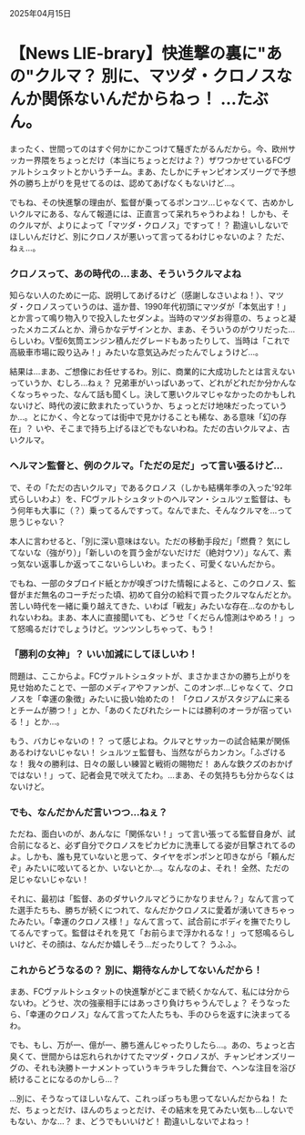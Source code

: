 2025年04月15日

# 【News LIE-brary】快進撃の裏に"あの"クルマ？ 別に、マツダ・クロノスなんか関係ないんだからねっ！ …たぶん。

まったく、世間ってのはすぐ何かにかこつけて騒ぎたがるんだから。今、欧州サッカー界隈をちょっとだけ（本当にちょっとだけよ？）ザワつかせているFCヴァルトシュタットとかいうチーム。まあ、たしかにチャンピオンズリーグで予想外の勝ち上がりを見せてるのは、認めてあげなくもないけど…。

でもね、その快進撃の理由が、監督が乗ってるポンコツ…じゃなくて、古めかしいクルマにある、なんて報道には、正直言って呆れちゃうわよね！ しかも、そのクルマが、よりによって「マツダ・クロノス」ですって！？ 勘違いしないでほしいんだけど、別にクロノスが悪いって言ってるわけじゃないのよ？ ただ、ねぇ…。

### クロノスって、あの時代の…まあ、そういうクルマよね

知らない人のために一応、説明してあげるけど（感謝しなさいよね！）、マツダ・クロノスっていうのは、遥か昔、1990年代初頭にマツダが「本気出す！」とか言って鳴り物入りで投入したセダンよ。当時のマツダお得意の、ちょっと凝ったメカニズムとか、滑らかなデザインとか、まあ、そういうのがウリだった…らしいわ。V型6気筒エンジン積んだグレードもあったりして、当時は「これで高級車市場に殴り込み！」みたいな意気込みだったんでしょうけど…。

結果は…まあ、ご想像にお任せするわ。別に、商業的に大成功したとは言えないっていうか、むしろ…ねぇ？ 兄弟車がいっぱいあって、どれがどれだか分かんなくなっちゃった、なんて話も聞くし。決して悪いクルマじゃなかったのかもしれないけど、時代の波に飲まれたっていうか、ちょっとだけ地味だったっていうか…。とにかく、今となっては街中で見かけることも稀な、ある意味「幻の存在」？ いや、そこまで持ち上げるほどでもないわね。ただの古いクルマよ、古いクルマ。

### ヘルマン監督と、例のクルマ。「ただの足だ」って言い張るけど…

で、その「ただの古いクルマ」であるクロノス（しかも結構年季の入った'92年式らしいわよ）を、FCヴァルトシュタットのヘルマン・シュルツェ監督は、もう何年も大事に（？）乗ってるんですって。なんでまた、そんなクルマを…って思うじゃない？

本人に言わせると、「別に深い意味はない。ただの移動手段だ」「燃費？ 気にしてないな（強がり）」「新しいのを買う金がないだけだ（絶対ウソ）」なんて、素っ気ない返事しか返ってこないらしいわ。まったく、可愛くないんだから。

でもね、一部のタブロイド紙とかが嗅ぎつけた情報によると、このクロノス、監督がまだ無名のコーチだった頃、初めて自分の給料で買ったクルマなんだとか。苦しい時代を一緒に乗り越えてきた、いわば「戦友」みたいな存在…なのかもしれないわね。まあ、本人に直接聞いても、どうせ「くだらん憶測はやめろ！」って怒鳴るだけでしょうけど。ツンツンしちゃって、もう！

### 「勝利の女神」？ いい加減にしてほしいわ！

問題は、ここからよ。FCヴァルトシュタットが、まさかまさかの勝ち上がりを見せ始めたことで、一部のメディアやファンが、このオンボ…じゃなくて、クロノスを「幸運の象徴」みたいに扱い始めたの！ 「クロノスがスタジアムに来るとチームが勝つ！」とか、「あのくたびれたシートには勝利のオーラが宿っている！」とか…。

もう、バカじゃないの！？ って感じよね。クルマとサッカーの試合結果が関係あるわけないじゃない！ シュルツェ監督も、当然ながらカンカン。「ふざけるな！ 我々の勝利は、日々の厳しい練習と戦術の賜物だ！ あんな鉄クズのおかげではない！」って、記者会見で吠えてたわ。…まあ、その気持ちも分からなくはないけど。

### でも、なんだかんだ言いつつ…ねぇ？

ただね、面白いのが、あんなに「関係ない！」って言い張ってる監督自身が、試合前になると、必ず自分でクロノスをピカピカに洗車してる姿が目撃されてるのよ。しかも、誰も見ていないと思って、タイヤをポンポンと叩きながら「頼んだぞ」みたいに呟いてるとか、いないとか…。なんなのよ、それ！ 全然、ただの足じゃないじゃない！

それに、最初は「監督、あのダサいクルマどうにかなりません？」なんて言ってた選手たちも、勝ちが続くにつれて、なんだかクロノスに愛着が湧いてきちゃったみたい。「幸運のクロノス様！」なんて言って、試合前にボディを撫でたりしてるんですって。監督はそれを見て「お前らまで浮かれるな！」って怒鳴るらしいけど、その顔は、なんだか嬉しそう…だったりして？ うふふ。

### これからどうなるの？ 別に、期待なんかしてないんだから！

まあ、FCヴァルトシュタットの快進撃がどこまで続くかなんて、私には分からないわ。どうせ、次の強豪相手にはあっさり負けちゃうんでしょ？ そうなったら、「幸運のクロノス」なんて言ってた人たちも、手のひらを返すに決まってるわ。

でも、もし、万が一、億が一、勝ち進んじゃったりしたら…。あの、ちょっと古臭くて、世間からは忘れられかけてたマツダ・クロノスが、チャンピオンズリーグの、それも決勝トーナメントっていうキラキラした舞台で、ヘンな注目を浴び続けることになるのかしら…？

…別に、そうなってほしいなんて、これっぽっちも思ってないんだからね！ ただ、ちょっとだけ、ほんのちょっとだけ、その結末を見てみたい気も…しないでもない、かな…？ ま、どうでもいいけど！ 勘違いしないでよねっ！